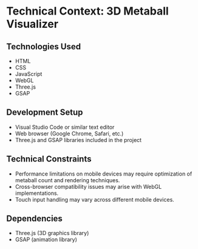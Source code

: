 # Technical Context: 3D Metaball Visualizer

## Technologies Used

- HTML
- CSS
- JavaScript
- WebGL
- Three.js
- GSAP

## Development Setup

- Visual Studio Code or similar text editor
- Web browser (Google Chrome, Safari, etc.)
- Three.js and GSAP libraries included in the project

## Technical Constraints

- Performance limitations on mobile devices may require optimization of metaball count and rendering techniques.
- Cross-browser compatibility issues may arise with WebGL implementations.
- Touch input handling may vary across different mobile devices.

## Dependencies

- Three.js (3D graphics library)
- GSAP (animation library)
